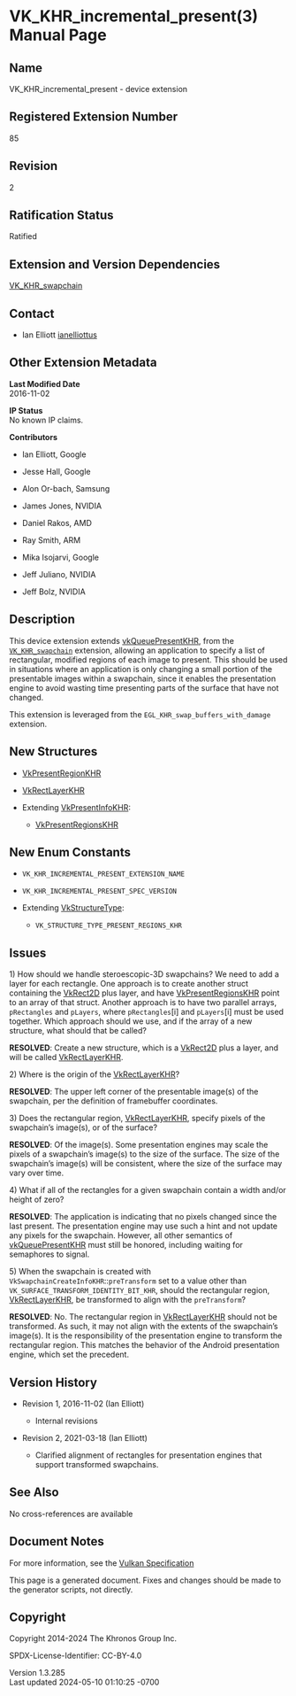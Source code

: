 # VK_KHR_incremental_present(3) Manual Page

## Name

VK_KHR_incremental_present - device extension



## <a href="#_registered_extension_number" class="anchor"></a>Registered Extension Number

85

## <a href="#_revision" class="anchor"></a>Revision

2

## <a href="#_ratification_status" class="anchor"></a>Ratification Status

Ratified

## <a href="#_extension_and_version_dependencies" class="anchor"></a>Extension and Version Dependencies

[VK_KHR_swapchain](https://registry.khronos.org/vulkan/specs/1.3-extensions/man/html/VK_KHR_swapchain.html)  

## <a href="#_contact" class="anchor"></a>Contact

- Ian Elliott <a
  href="https://github.com/KhronosGroup/Vulkan-Docs/issues/new?body=%5BVK_KHR_incremental_present%5D%20@ianelliottus%0A*Here%20describe%20the%20issue%20or%20question%20you%20have%20about%20the%20VK_KHR_incremental_present%20extension*"
  target="_blank" rel="nofollow noopener"><em></em>ianelliottus</a>

## <a href="#_other_extension_metadata" class="anchor"></a>Other Extension Metadata

**Last Modified Date**  
2016-11-02

**IP Status**  
No known IP claims.

**Contributors**  
- Ian Elliott, Google

- Jesse Hall, Google

- Alon Or-bach, Samsung

- James Jones, NVIDIA

- Daniel Rakos, AMD

- Ray Smith, ARM

- Mika Isojarvi, Google

- Jeff Juliano, NVIDIA

- Jeff Bolz, NVIDIA

## <a href="#_description" class="anchor"></a>Description

This device extension extends
[vkQueuePresentKHR](https://registry.khronos.org/vulkan/specs/1.3-extensions/man/html/vkQueuePresentKHR.html), from the
[`VK_KHR_swapchain`](https://registry.khronos.org/vulkan/specs/1.3-extensions/man/html/VK_KHR_swapchain.html) extension, allowing an
application to specify a list of rectangular, modified regions of each
image to present. This should be used in situations where an application
is only changing a small portion of the presentable images within a
swapchain, since it enables the presentation engine to avoid wasting
time presenting parts of the surface that have not changed.

This extension is leveraged from the `EGL_KHR_swap_buffers_with_damage`
extension.

## <a href="#_new_structures" class="anchor"></a>New Structures

- [VkPresentRegionKHR](https://registry.khronos.org/vulkan/specs/1.3-extensions/man/html/VkPresentRegionKHR.html)

- [VkRectLayerKHR](https://registry.khronos.org/vulkan/specs/1.3-extensions/man/html/VkRectLayerKHR.html)

- Extending [VkPresentInfoKHR](https://registry.khronos.org/vulkan/specs/1.3-extensions/man/html/VkPresentInfoKHR.html):

  - [VkPresentRegionsKHR](https://registry.khronos.org/vulkan/specs/1.3-extensions/man/html/VkPresentRegionsKHR.html)

## <a href="#_new_enum_constants" class="anchor"></a>New Enum Constants

- `VK_KHR_INCREMENTAL_PRESENT_EXTENSION_NAME`

- `VK_KHR_INCREMENTAL_PRESENT_SPEC_VERSION`

- Extending [VkStructureType](https://registry.khronos.org/vulkan/specs/1.3-extensions/man/html/VkStructureType.html):

  - `VK_STRUCTURE_TYPE_PRESENT_REGIONS_KHR`

## <a href="#_issues" class="anchor"></a>Issues

1\) How should we handle steroescopic-3D swapchains? We need to add a
layer for each rectangle. One approach is to create another struct
containing the [VkRect2D](https://registry.khronos.org/vulkan/specs/1.3-extensions/man/html/VkRect2D.html) plus layer, and have
[VkPresentRegionsKHR](https://registry.khronos.org/vulkan/specs/1.3-extensions/man/html/VkPresentRegionsKHR.html) point to an array of
that struct. Another approach is to have two parallel arrays,
`pRectangles` and `pLayers`, where `pRectangles`\[i\] and `pLayers`\[i\]
must be used together. Which approach should we use, and if the array of
a new structure, what should that be called?

**RESOLVED**: Create a new structure, which is a
[VkRect2D](https://registry.khronos.org/vulkan/specs/1.3-extensions/man/html/VkRect2D.html) plus a layer, and will be called
[VkRectLayerKHR](https://registry.khronos.org/vulkan/specs/1.3-extensions/man/html/VkRectLayerKHR.html).

2\) Where is the origin of the [VkRectLayerKHR](https://registry.khronos.org/vulkan/specs/1.3-extensions/man/html/VkRectLayerKHR.html)?

**RESOLVED**: The upper left corner of the presentable image(s) of the
swapchain, per the definition of framebuffer coordinates.

3\) Does the rectangular region, [VkRectLayerKHR](https://registry.khronos.org/vulkan/specs/1.3-extensions/man/html/VkRectLayerKHR.html),
specify pixels of the swapchain’s image(s), or of the surface?

**RESOLVED**: Of the image(s). Some presentation engines may scale the
pixels of a swapchain’s image(s) to the size of the surface. The size of
the swapchain’s image(s) will be consistent, where the size of the
surface may vary over time.

4\) What if all of the rectangles for a given swapchain contain a width
and/or height of zero?

**RESOLVED**: The application is indicating that no pixels changed since
the last present. The presentation engine may use such a hint and not
update any pixels for the swapchain. However, all other semantics of
[vkQueuePresentKHR](https://registry.khronos.org/vulkan/specs/1.3-extensions/man/html/vkQueuePresentKHR.html) must still be honored,
including waiting for semaphores to signal.

5\) When the swapchain is created with
`VkSwapchainCreateInfoKHR`::`preTransform` set to a value other than
`VK_SURFACE_TRANSFORM_IDENTITY_BIT_KHR`, should the rectangular region,
[VkRectLayerKHR](https://registry.khronos.org/vulkan/specs/1.3-extensions/man/html/VkRectLayerKHR.html), be transformed to align with the
`preTransform`?

**RESOLVED**: No. The rectangular region in
[VkRectLayerKHR](https://registry.khronos.org/vulkan/specs/1.3-extensions/man/html/VkRectLayerKHR.html) should not be transformed. As
such, it may not align with the extents of the swapchain’s image(s). It
is the responsibility of the presentation engine to transform the
rectangular region. This matches the behavior of the Android
presentation engine, which set the precedent.

## <a href="#_version_history" class="anchor"></a>Version History

- Revision 1, 2016-11-02 (Ian Elliott)

  - Internal revisions

- Revision 2, 2021-03-18 (Ian Elliott)

  - Clarified alignment of rectangles for presentation engines that
    support transformed swapchains.

## <a href="#_see_also" class="anchor"></a>See Also

No cross-references are available

## <a href="#_document_notes" class="anchor"></a>Document Notes

For more information, see the <a
href="https://registry.khronos.org/vulkan/specs/1.3-extensions/html/vkspec.html#VK_KHR_incremental_present"
target="_blank" rel="noopener">Vulkan Specification</a>

This page is a generated document. Fixes and changes should be made to
the generator scripts, not directly.

## <a href="#_copyright" class="anchor"></a>Copyright

Copyright 2014-2024 The Khronos Group Inc.

SPDX-License-Identifier: CC-BY-4.0

Version 1.3.285  
Last updated 2024-05-10 01:10:25 -0700
